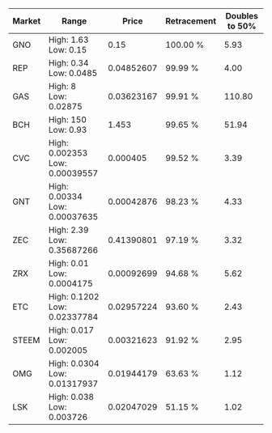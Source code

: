 | Market | Range | Price| Retracement | Doubles to 50% |
| --- | --- | --- | --- | --- |
| GNO | High: 1.63<br />Low: 0.15 | 0.15 | 100.00 % | 5.93 |
| REP | High: 0.34<br />Low: 0.0485 | 0.04852607 | 99.99 % | 4.00 |
| GAS | High: 8<br />Low: 0.02875 | 0.03623167 | 99.91 % | 110.80 |
| BCH | High: 150<br />Low: 0.93 | 1.453 | 99.65 % | 51.94 |
| CVC | High: 0.002353<br />Low: 0.00039557 | 0.000405 | 99.52 % | 3.39 |
| GNT | High: 0.00334<br />Low: 0.00037635 | 0.00042876 | 98.23 % | 4.33 |
| ZEC | High: 2.39<br />Low: 0.35687266 | 0.41390801 | 97.19 % | 3.32 |
| ZRX | High: 0.01<br />Low: 0.0004175 | 0.00092699 | 94.68 % | 5.62 |
| ETC | High: 0.1202<br />Low: 0.02337784 | 0.02957224 | 93.60 % | 2.43 |
| STEEM | High: 0.017<br />Low: 0.002005 | 0.00321623 | 91.92 % | 2.95 |
| OMG | High: 0.0304<br />Low: 0.01317937 | 0.01944179 | 63.63 % | 1.12 |
| LSK | High: 0.038<br />Low: 0.003726 | 0.02047029 | 51.15 % | 1.02 |
